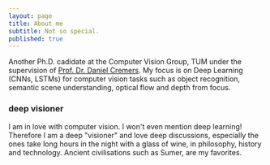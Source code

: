 ```yaml
---
layout: page
title: About me
subtitle: Not so special.
published: true
---
```


Another Ph.D. cadidate at the Computer Vision Group, TUM under the supervision of [Prof. Dr. Daniel Cremers](https://vision.cs.tum.edu/members/cremers). My focus is on Deep Learning (CNNs, LSTMs) for computer vision tasks such as object recognition, semantic scene understanding, optical flow and depth from focus.

### deep visioner
I am in love with computer vision. I won't even mention deep learning! Therefore I am a deep "visioner" and love deep discussions, especially the ones take long hours in the night with a glass of wine, in philosophy, history and technology. Ancient civilisations such as Sumer, are my favorites.
